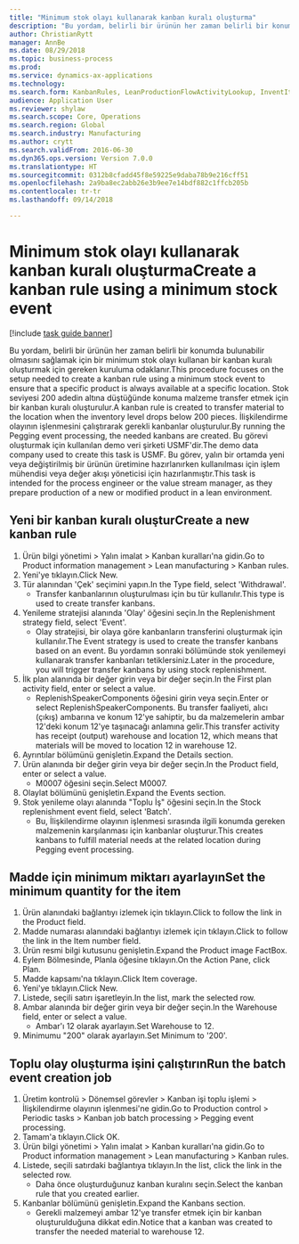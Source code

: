 ```yaml
--- 
title: "Minimum stok olayı kullanarak kanban kuralı oluşturma"
description: "Bu yordam, belirli bir ürünün her zaman belirli bir konumda bulunabilir olmasını sağlamak için bir minimum stok olayı kullanan bir kanban kuralı oluşturmak için gereken kuruluma odaklanır."
author: ChristianRytt
manager: AnnBe
ms.date: 08/29/2018
ms.topic: business-process
ms.prod: 
ms.service: dynamics-ax-applications
ms.technology: 
ms.search.form: KanbanRules, LeanProductionFlowActivityLookup, InventItemIdLookupSimple, EcoResProductInformationDialog, EcoResProductDetailsExtended, ReqItemTable, InventLocationIdLookup
audience: Application User
ms.reviewer: shylaw
ms.search.scope: Core, Operations
ms.search.region: Global
ms.search.industry: Manufacturing
ms.author: crytt
ms.search.validFrom: 2016-06-30
ms.dyn365.ops.version: Version 7.0.0
ms.translationtype: HT
ms.sourcegitcommit: 0312b8cfadd45f8e59225e9daba78b9e216cff51
ms.openlocfilehash: 2a9ba8ec2abb26e3b9ee7e14bdf882c1ffcb205b
ms.contentlocale: tr-tr
ms.lasthandoff: 09/14/2018

---
```

# <a name="create-a-kanban-rule-using-a-minimum-stock-event"></a><span data-ttu-id="8b71d-103">Minimum stok olayı kullanarak kanban kuralı oluşturma</span><span class="sxs-lookup"><span data-stu-id="8b71d-103">Create a kanban rule using a minimum stock event</span></span>

[!include [task guide banner](../../includes/task-guide-banner.md)]

<span data-ttu-id="8b71d-104">Bu yordam, belirli bir ürünün her zaman belirli bir konumda bulunabilir olmasını sağlamak için bir minimum stok olayı kullanan bir kanban kuralı oluşturmak için gereken kuruluma odaklanır.</span><span class="sxs-lookup"><span data-stu-id="8b71d-104">This procedure focuses on the setup needed to create a kanban rule using a minimum stock event to ensure that a specific product is always available at a specific location.</span></span> <span data-ttu-id="8b71d-105">Stok seviyesi 200 adedin altına düştüğünde konuma malzeme transfer etmek için bir kanban kuralı oluşturulur.</span><span class="sxs-lookup"><span data-stu-id="8b71d-105">A kanban rule is created to transfer material to the location when the inventory level drops below 200 pieces.</span></span> <span data-ttu-id="8b71d-106">İlişkilendirme olayının işlenmesini çalıştırarak gerekli kanbanlar oluşturulur.</span><span class="sxs-lookup"><span data-stu-id="8b71d-106">By running the Pegging event processing, the needed kanbans are created.</span></span> <span data-ttu-id="8b71d-107">Bu görevi oluşturmak için kullanılan demo veri şirketi USMF'dir.</span><span class="sxs-lookup"><span data-stu-id="8b71d-107">The demo data company used to create this task is USMF.</span></span> <span data-ttu-id="8b71d-108">Bu görev, yalın bir ortamda yeni veya değiştirilmiş bir ürünün üretimine hazırlanırken kullanılması için işlem mühendisi veya değer akışı yöneticisi için hazırlanmıştır.</span><span class="sxs-lookup"><span data-stu-id="8b71d-108">This task is intended for the process engineer or the value stream manager, as they prepare production of a new or modified product in a lean environment.</span></span>


## <a name="create-a-new-kanban-rule"></a><span data-ttu-id="8b71d-109">Yeni bir kanban kuralı oluştur</span><span class="sxs-lookup"><span data-stu-id="8b71d-109">Create a new kanban rule</span></span>
1. <span data-ttu-id="8b71d-110">Ürün bilgi yönetimi > Yalın imalat > Kanban kuralları'na gidin.</span><span class="sxs-lookup"><span data-stu-id="8b71d-110">Go to Product information management > Lean manufacturing > Kanban rules.</span></span>
2. <span data-ttu-id="8b71d-111">Yeni'ye tıklayın.</span><span class="sxs-lookup"><span data-stu-id="8b71d-111">Click New.</span></span>
3. <span data-ttu-id="8b71d-112">Tür alanından 'Çek' seçimini yapın.</span><span class="sxs-lookup"><span data-stu-id="8b71d-112">In the Type field, select 'Withdrawal'.</span></span>
    * <span data-ttu-id="8b71d-113">Transfer kanbanlarının oluşturulması için bu tür kullanılır.</span><span class="sxs-lookup"><span data-stu-id="8b71d-113">This type is used to create transfer kanbans.</span></span>  
4. <span data-ttu-id="8b71d-114">Yenileme stratejisi alanında 'Olay' öğesini seçin.</span><span class="sxs-lookup"><span data-stu-id="8b71d-114">In the Replenishment strategy field, select 'Event'.</span></span>
    * <span data-ttu-id="8b71d-115">Olay stratejisi, bir olaya göre kanbanların transferini oluşturmak için kullanılır.</span><span class="sxs-lookup"><span data-stu-id="8b71d-115">The Event strategy is used to create the transfer kanbans based on an event.</span></span> <span data-ttu-id="8b71d-116">Bu yordamın sonraki bölümünde stok yenilemeyi kullanarak transfer kanbanları tetiklersiniz.</span><span class="sxs-lookup"><span data-stu-id="8b71d-116">Later in the procedure, you will trigger transfer kanbans by using stock replenishment.</span></span>  
5. <span data-ttu-id="8b71d-117">İlk plan alanında bir değer girin veya bir değer seçin.</span><span class="sxs-lookup"><span data-stu-id="8b71d-117">In the First plan activity field, enter or select a value.</span></span>
    * <span data-ttu-id="8b71d-118">ReplenishSpeakerComponents öğesini girin veya seçin.</span><span class="sxs-lookup"><span data-stu-id="8b71d-118">Enter or select ReplenishSpeakerComponents.</span></span> <span data-ttu-id="8b71d-119">Bu transfer faaliyeti, alıcı (çıkış) ambarına ve konum 12'ye sahiptir, bu da malzemelerin ambar 12'deki konum 12'ye taşınacağı anlamına gelir.</span><span class="sxs-lookup"><span data-stu-id="8b71d-119">This transfer activity has receipt (output) warehouse and location 12, which means that materials will be moved to location 12 in warehouse 12.</span></span>  
6. <span data-ttu-id="8b71d-120">Ayrıntılar bölümünü genişletin.</span><span class="sxs-lookup"><span data-stu-id="8b71d-120">Expand the Details section.</span></span>
7. <span data-ttu-id="8b71d-121">Ürün alanında bir değer girin veya bir değer seçin.</span><span class="sxs-lookup"><span data-stu-id="8b71d-121">In the Product field, enter or select a value.</span></span>
    * <span data-ttu-id="8b71d-122">M0007 öğesini seçin.</span><span class="sxs-lookup"><span data-stu-id="8b71d-122">Select M0007.</span></span>  
8. <span data-ttu-id="8b71d-123">Olaylat bölümünü genişletin.</span><span class="sxs-lookup"><span data-stu-id="8b71d-123">Expand the Events section.</span></span>
9. <span data-ttu-id="8b71d-124">Stok yenileme olayı alanında "Toplu İş" öğesini seçin.</span><span class="sxs-lookup"><span data-stu-id="8b71d-124">In the Stock replenishment event field, select 'Batch'.</span></span>
    * <span data-ttu-id="8b71d-125">Bu, İlişkilendirme olayının işlenmesi sırasında ilgili konumda gereken malzemenin karşılanması için kanbanlar oluşturur.</span><span class="sxs-lookup"><span data-stu-id="8b71d-125">This creates kanbans to fulfill material needs at the related location during Pegging event processing.</span></span>  

## <a name="set-the-minimum-quantity-for-the-item"></a><span data-ttu-id="8b71d-126">Madde için minimum miktarı ayarlayın</span><span class="sxs-lookup"><span data-stu-id="8b71d-126">Set the minimum quantity for the item</span></span>
1. <span data-ttu-id="8b71d-127">Ürün alanındaki bağlantıyı izlemek için tıklayın.</span><span class="sxs-lookup"><span data-stu-id="8b71d-127">Click to follow the link in the Product field.</span></span>
2. <span data-ttu-id="8b71d-128">Madde numarası alanındaki bağlantıyı izlemek için tıklayın.</span><span class="sxs-lookup"><span data-stu-id="8b71d-128">Click to follow the link in the Item number field.</span></span>
3. <span data-ttu-id="8b71d-129">Ürün resmi bilgi kutusunu genişletin.</span><span class="sxs-lookup"><span data-stu-id="8b71d-129">Expand the Product image FactBox.</span></span>
4. <span data-ttu-id="8b71d-130">Eylem Bölmesinde, Planla öğesine tıklayın.</span><span class="sxs-lookup"><span data-stu-id="8b71d-130">On the Action Pane, click Plan.</span></span>
5. <span data-ttu-id="8b71d-131">Madde kapsamı'na tıklayın.</span><span class="sxs-lookup"><span data-stu-id="8b71d-131">Click Item coverage.</span></span>
6. <span data-ttu-id="8b71d-132">Yeni'ye tıklayın.</span><span class="sxs-lookup"><span data-stu-id="8b71d-132">Click New.</span></span>
7. <span data-ttu-id="8b71d-133">Listede, seçili satırı işaretleyin.</span><span class="sxs-lookup"><span data-stu-id="8b71d-133">In the list, mark the selected row.</span></span>
8. <span data-ttu-id="8b71d-134">Ambar alanında bir değer girin veya bir değer seçin.</span><span class="sxs-lookup"><span data-stu-id="8b71d-134">In the Warehouse field, enter or select a value.</span></span>
    * <span data-ttu-id="8b71d-135">Ambar'ı 12 olarak ayarlayın.</span><span class="sxs-lookup"><span data-stu-id="8b71d-135">Set Warehouse to 12.</span></span>  
9. <span data-ttu-id="8b71d-136">Minimumu "200" olarak ayarlayın.</span><span class="sxs-lookup"><span data-stu-id="8b71d-136">Set Minimum to '200'.</span></span>

## <a name="run-the-batch-event-creation-job"></a><span data-ttu-id="8b71d-137">Toplu olay oluşturma işini çalıştırın</span><span class="sxs-lookup"><span data-stu-id="8b71d-137">Run the batch event creation job</span></span>
1. <span data-ttu-id="8b71d-138">Üretim kontrolü > Dönemsel görevler > Kanban işi toplu işlemi > İlişkilendirme olayının işlenmesi'ne gidin.</span><span class="sxs-lookup"><span data-stu-id="8b71d-138">Go to Production control > Periodic tasks > Kanban job batch processing > Pegging event processing.</span></span>
2. <span data-ttu-id="8b71d-139">Tamam'a tıklayın.</span><span class="sxs-lookup"><span data-stu-id="8b71d-139">Click OK.</span></span>
3. <span data-ttu-id="8b71d-140">Ürün bilgi yönetimi > Yalın imalat > Kanban kuralları'na gidin.</span><span class="sxs-lookup"><span data-stu-id="8b71d-140">Go to Product information management > Lean manufacturing > Kanban rules.</span></span>
4. <span data-ttu-id="8b71d-141">Listede, seçili satırdaki bağlantıya tıklayın.</span><span class="sxs-lookup"><span data-stu-id="8b71d-141">In the list, click the link in the selected row.</span></span>
    * <span data-ttu-id="8b71d-142">Daha önce oluşturduğunuz kanban kuralını seçin.</span><span class="sxs-lookup"><span data-stu-id="8b71d-142">Select the kanban rule that you created earlier.</span></span>  
5. <span data-ttu-id="8b71d-143">Kanbanlar bölümünü genişletin.</span><span class="sxs-lookup"><span data-stu-id="8b71d-143">Expand the Kanbans section.</span></span>
    * <span data-ttu-id="8b71d-144">Gerekli malzemeyi ambar 12'ye transfer etmek için bir kanban oluşturulduğuna dikkat edin.</span><span class="sxs-lookup"><span data-stu-id="8b71d-144">Notice that a kanban was created to transfer the needed material to warehouse 12.</span></span>  


